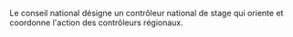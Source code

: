 
  
Le conseil national désigne un contrôleur national de stage qui oriente et coordonne l'action des contrôleurs régionaux.

